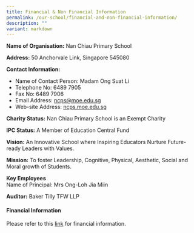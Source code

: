 ```yaml
---
title: Financial & Non Financial Information
permalink: /our-school/financial-and-non-financial-information/
description: ""
variant: markdown
---
```

**Name of Organisation:**&nbsp;Nan Chiau Primary School

**Address:**&nbsp;50 Anchorvale Link, Singapore 545080

**Contact Information:**

*   Name of Contact Person:&nbsp;Madam Ong Suat Li
*   Telephone No:&nbsp;6489 7905
*   Fax No:&nbsp;6489 7906
*   Email Address:&nbsp;ncps@moe.edu.sg
*   Web-site Address:&nbsp;[ncps.moe.edu.sg](http://ncps.moe.edu.sg/)

**Charity Status:**&nbsp;Nan Chiau Primary School is an Exempt Charity

**IPC Status:**&nbsp;A Member of Education Central Fund

**Vision:**&nbsp;An Innovative School where Inspiring Educators Nurture Future-ready Leaders with Values.

**Mission:**&nbsp;To foster Leadership, Cognitive, Physical, Aesthetic, Social and Moral growth of Students.

**Key Employees** <br>
Name of Principal: Mrs Ong-Loh Jia Miin

**Auditor:**&nbsp;Baker Tilly TFW LLP

#### **Financial Information**


Please refer to this&nbsp;[link](/files/Nan_Chiau_Primary_School.pdf)&nbsp;for financial information.